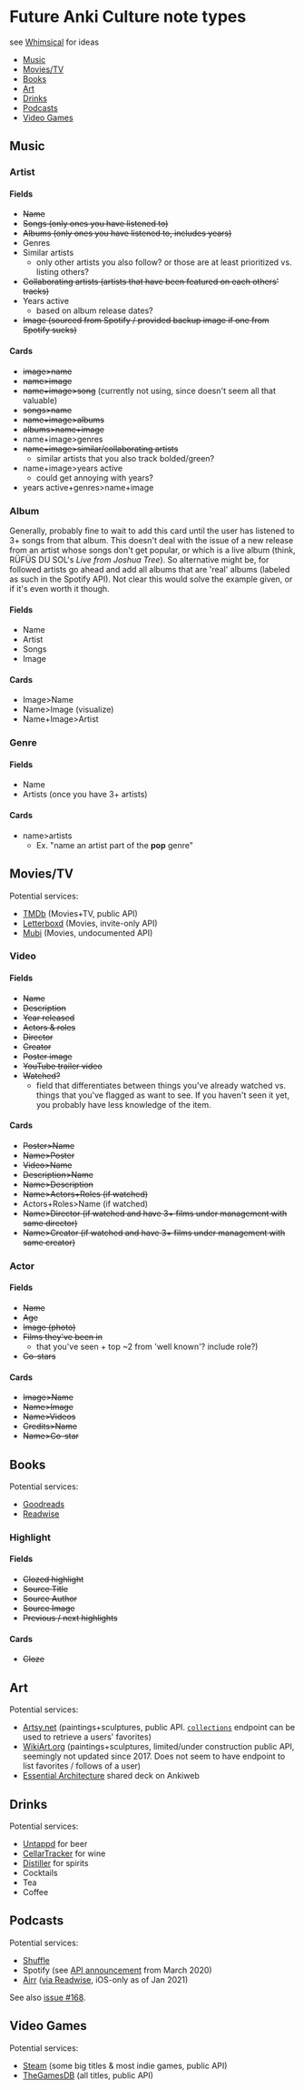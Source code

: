 # Future Anki Culture note types
see [Whimsical](https://whimsical.com/WKr5BEqNM9EgYW9nE76vvc) for ideas

 * [Music](#music)
 * [Movies/TV](#moviestv)
 * [Books](#books)
 * [Art](#art)
 * [Drinks](#drinks)
 * [Podcasts](#podcasts)
 * [Video Games](#video-games)

## Music
### Artist
#### Fields
 * ~~Name~~
 * ~~Songs (only ones you have listened to)~~
 * ~~Albums (only ones you have listened to, includes years)~~
 * Genres
 * Similar artists
   * only other artists you also follow? or those are at least prioritized vs. listing others?
 * ~~Collaborating artists (artists that have been featured on each others' tracks)~~
 * Years active
   * based on album release dates?
 * ~~Image (sourced from Spotify / provided backup image if one from Spotify sucks)~~

#### Cards
 * ~~image>name~~
 * ~~name>image~~
 * ~~name+image>song~~ (currently not using, since doesn't seem all that valuable)
 * ~~songs>name~~
 * ~~name+image>albums~~
 * ~~albums>name+image~~
 * name+image>genres
 * ~~name+image>similar/collaborating artists~~
   * similar artists that you also track bolded/green?
 * name+image>years active
   * could get annoying with years?
 * years active+genres>name+image

### Album
Generally, probably fine to wait to add this card until the user has listened to 3+ songs from that album. This doesn't deal with the issue of a new release from an artist whose songs don't get popular, or which is a live album (think, RÜFÜS DU SOL's *Live from Joshua Tree*). So alternative might be, for followed artists go ahead and add all albums that are 'real' albums (labeled as such in the Spotify API). Not clear this would solve the example given, or if it's even worth it though.
#### Fields
 * Name
 * Artist
 * Songs
 * Image

#### Cards
 * Image>Name
 * Name>Image (visualize)
 * Name+Image>Artist

### Genre
#### Fields
 * Name
 * Artists (once you have 3+ artists)

#### Cards
 * name>artists
   * Ex. "name an artist part of the **pop** genre"

## Movies/TV
Potential services:
* [TMDb](https://www.themoviedb.org/) (Movies+TV, public API)
* [Letterboxd](https://letterboxd.com/) (Movies, invite-only API)
* [Mubi](https://mubi.com/) (Movies, undocumented API)

### Video
#### Fields
 * ~~Name~~
 * ~~Description~~
 * ~~Year released~~
 * ~~Actors & roles~~
 * ~~Director~~
 * ~~Creator~~
 * ~~Poster image~~
 * ~~YouTube trailer video~~
 * ~~Watched?~~
   * field that differentiates between things you've already watched vs. things that you've flagged as want to see. If you haven't seen it yet, you probably have less knowledge of the item.

#### Cards
 * ~~Poster>Name~~
 * ~~Name>Poster~~
 * ~~Video>Name~~
 * ~~Description>Name~~
 * ~~Name>Description~~
 * ~~Name>Actors+Roles (if watched)~~
 * Actors+Roles>Name (if watched)
 * ~~Name>Director (if watched and have 3+ films under management with same director)~~
 * ~~Name>Creator (if watched and have 3+ films under management with same creator)~~


### Actor
#### Fields
 * ~~Name~~
 * ~~Age~~
 * ~~Image (photo)~~
 * ~~Films they've been in~~
   * that you've seen + top ~2 from 'well known'? include role?)
 * ~~Co-stars~~

#### Cards
 * ~~Image>Name~~
 * ~~Name>Image~~
 * ~~Name>Videos~~
 * ~~Credits>Name~~
 * ~~Name>Co-star~~


## Books
Potential services:
* [Goodreads](https://www.goodreads.com/)
* [Readwise](https://readwise.io/)

### Highlight
#### Fields
 * ~~Clozed highlight~~
 * ~~Source Title~~
 * ~~Source Author~~
 * ~~Source Image~~
 * ~~Previous / next highlights~~

#### Cards
 * ~~Cloze~~

## Art
Potential services:
* [Artsy.net](https://www.artsy.net/) (paintings+sculptures, public API. [`collections`](https://developers.artsy.net/v2/docs/collections) endpoint can be used to retrieve a users' favorites)
* [WikiArt.org](https://www.wikiart.org/en) (paintings+sculptures, limited/under construction public API, seemingly not updated since 2017. Does not seem to have endpoint to list favorites / follows of a user)
* [Essential Architecture](https://ankiweb.net/shared/info/42823875) shared deck on Ankiweb

## Drinks
Potential services:
 * [Untappd](https://untappd.com/api/docs) for beer
 * [CellarTracker](https://support.cellartracker.com/article/29-exporting-data) for wine
 * [Distiller](https://github.com/DrinkDistiller/api-docs) for spirits
 * Cocktails
 * Tea
 * Coffee

## Podcasts
Potential services:
 * [Shuffle](https://getshuffle.app/)
 * Spotify (see [API announcement](https://developer.spotify.com/community/news/2020/03/20/introducing-podcasts-api/) from March 2020)
 * [Airr](https://www.airr.io/) ([via Readwise](https://help.readwise.io/article/103-how-do-i-save-highlights-from-the-podcasts-i-listen-to-using-airr), iOS-only as of Jan 2021)

See also [issue #168](https://github.com/z1lc/zdone/issues/168).

## Video Games
Potential services:
* [Steam](https://store.steampowered.com/) (some big titles & most indie games, public API)
* [TheGamesDB](https://thegamesdb.net/) (all titles, public API)
